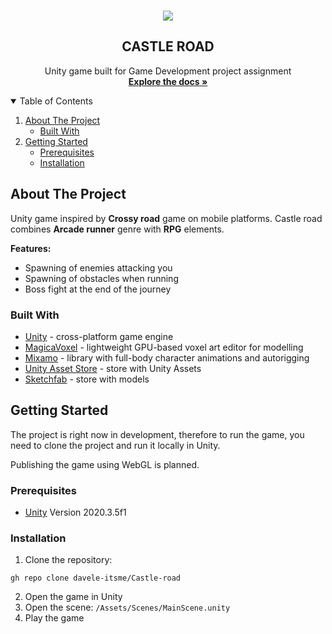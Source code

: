 <!-- INTRODUCTION -->
<br />
<p align="center">
    <img src="https://user-images.githubusercontent.com/42817904/117027430-f9f12a80-acfc-11eb-8bf8-890c9b0848bd.gif"/>
  <h2 align="center">CASTLE ROAD</h2>
  <p align="center">
    Unity game built for Game Development project assignment 
    <br />
    <a href="https://github.com/othneildrew/Best-README-Template"><strong>Explore the docs »</strong></a>
    <br />
  </p>
</p>

<!-- TABLE OF CONTENTS -->
<details open="open">
  <summary>Table of Contents</summary>
  <ol>
    <li>
      <a href="#about-the-project">About The Project</a>
      <ul>
        <li><a href="#built-with">Built With</a></li>
      </ul>
    </li>
    <li>
      <a href="#getting-started">Getting Started</a>
      <ul>
        <li><a href="#prerequisites">Prerequisites</a></li>
        <li><a href="#installation">Installation</a></li>
      </ul>
    </li>
  </ol>
</details>

<!-- ABOUT THE PROJECT -->
## About The Project

Unity game inspired by <strong>Crossy road</strong> game on mobile platforms. Castle road combines <strong>Arcade runner</strong> genre with <strong>RPG</strong> elements.  

<strong>Features:</strong>
* Spawning of enemies attacking you
* Spawning of obstacles when running
* Boss fight at the end of the journey

### Built With

* [Unity](https://unity.com/) - cross-platform game engine
* [MagicaVoxel](https://ephtracy.github.io/) - lightweight GPU-based voxel art editor for modelling
* [Mixamo](https://www.mixamo.com/#/) - library with full-body character animations and autorigging
* [Unity Asset Store](https://assetstore.unity.com/) - store with Unity Assets
* [Sketchfab](https://sketchfab.com/feed) - store with models

<!-- GETTING STARTED -->
## Getting Started

The project is right now in development, therefore to run the game, you need to clone the project and run it locally in Unity.

Publishing the game using WebGL is planned.

### Prerequisites

* [Unity](https://unity.com/) Version 2020.3.5f1

### Installation

1. Clone the repository:
  ```
 gh repo clone davele-itsme/Castle-road
  ```
2. Open the game in Unity
3. Open the scene: `/Assets/Scenes/MainScene.unity`
4. Play the game

